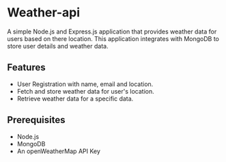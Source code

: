 # Weather-api
A simple Node.js and Express.js application that provides weather data for users based on there location. This application integrates with MongoDB to store user details and weather data.

## Features
- User Registration with name, email and location.
- Fetch and store weather data for user's location.
- Retrieve weather data for a specific data.

## Prerequisites
- Node.js
- MongoDB
- An openWeatherMap API Key

  
